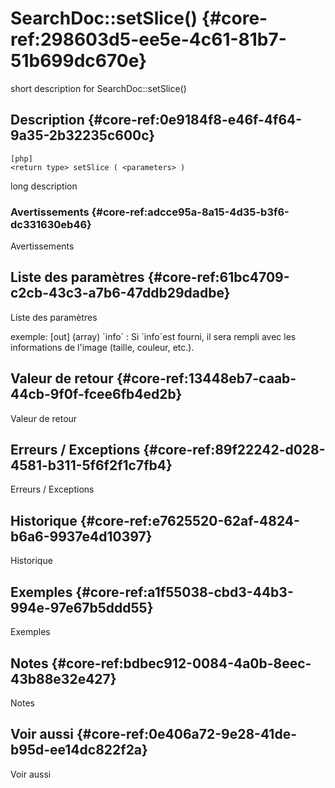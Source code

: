 # SearchDoc::setSlice() {#core-ref:298603d5-ee5e-4c61-81b7-51b699dc670e}

<div class="short-description">
<span class="fixme template">short description for SearchDoc::setSlice()</span>
</div>
<!--
<div class="applicability">
Obsolète depuis #.#.#
</div>
-->

## Description {#core-ref:0e9184f8-e46f-4f64-9a35-2b32235c600c}

    [php]
    <return type> setSlice ( <parameters> )

<span class="fixme template">long description</span>

### Avertissements {#core-ref:adcce95a-8a15-4d35-b3f6-dc331630eb46}

<span class="fixme template">Avertissements</span>

## Liste des paramètres {#core-ref:61bc4709-c2cb-43c3-a7b6-47ddb29dadbe}

<span class="fixme template">Liste des paramètres</span>

<div class="fixme template">
exemple:  
[out] (array) `info`
:   Si `info`est fourni, il sera rempli avec les informations de l'image (taille, couleur, etc.).
</div>

## Valeur de retour {#core-ref:13448eb7-caab-44cb-9f0f-fcee6fb4ed2b}

<span class="fixme template">Valeur de retour</span>

## Erreurs / Exceptions {#core-ref:89f22242-d028-4581-b311-5f6f2f1c7fb4}

<span class="fixme template">Erreurs / Exceptions</span>

## Historique {#core-ref:e7625520-62af-4824-b6a6-9937e4d10397}

<span class="fixme template">Historique</span>

## Exemples {#core-ref:a1f55038-cbd3-44b3-994e-97e67b5ddd55}

<span class="fixme template">Exemples</span>

## Notes {#core-ref:bdbec912-0084-4a0b-8eec-43b88e32e427}

<span class="fixme template">Notes</span>

## Voir aussi {#core-ref:0e406a72-9e28-41de-b95d-ee14dc822f2a}

<span class="fixme template">Voir aussi</span>
